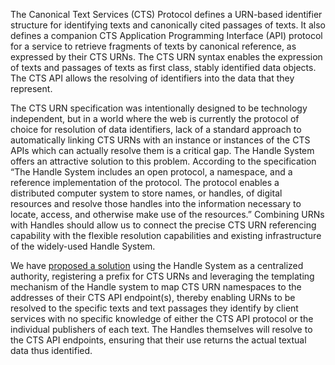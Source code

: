 The Canonical Text Services (CTS) Protocol defines a URN-based identifier structure for identifying texts and 
canonically cited passages of texts. It also defines a companion CTS Application Programming Interface (API) 
protocol for a service to retrieve fragments of texts by canonical reference, as expressed by their CTS URNs. 
The CTS URN syntax enables the expression of texts and passages of texts as first class, stably identified data objects. 
The CTS API allows the resolving of identifiers into the data that they represent.

The CTS URN specification was intentionally designed to be technology independent, but in a world where the web 
is currently the protocol of choice for resolution of data identifiers, lack of a standard approach to automatically 
linking CTS URNs with an instance or instances of the CTS APIs which can actually resolve them is a critical gap. 
The Handle System offers an attractive solution to this problem. According to the specification “The Handle System 
includes an open protocol, a namespace, and a reference implementation of the protocol. The protocol enables a
distributed computer system to store names, or handles, of digital resources and resolve those handles into the 
information necessary to locate, access, and otherwise make use of the resources.” Combining URNs with Handles 
should allow us to connect the precise CTS URN referencing capability with the flexible resolution capabilities 
and existing infrastructure of the widely-used Handle System.

We have [proposed a solution](proposal.md) using the Handle System as a centralized authority, registering a prefix 
for CTS URNs and leveraging the templating mechanism of the Handle system to map CTS URN namespaces to the addresses of their CTS API endpoint(s), thereby enabling URNs to be resolved to the specific texts and text passages they identify by client 
services with no specific knowledge of either the CTS API protocol or the individual publishers of each text. 
The Handles themselves will resolve to the CTS API endpoints, ensuring that their use returns the actual textual 
data thus identified. 




